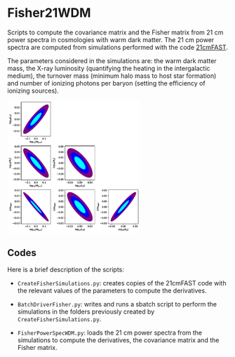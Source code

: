 # Fisher21WDM

Scripts to compute the covariance matrix and the Fisher matrix from 21 cm power spectra in cosmologies with warm dark matter. The 21 cm power spectra are computed from simulations performed with the code [21cmFAST](https://github.com/andreimesinger/21cmFAST/commits/master).

The parameters considered in the simulations are: the warm dark matter mass, the X-ray luminosity (quantifying the heating in the intergalactic medium), the turnover mass (minimum halo mass to host star formation) and number of ionizing photons per baryon (setting the efficiency of ionizing sources).

<img src="Plots/Fisher_image.png" width="60%">

## Codes

Here is a brief description of the scripts:

- `CreateFisherSimulations.py`: creates copies of the 21cmFAST code with the relevant values of the parameters to compute the derivatives.

- `BatchDriverFisher.py`: writes and runs a sbatch script to perform the simulations in the folders previously created by `CreateFisherSimulations.py`.

- `FisherPowerSpecWDM.py`: loads the 21 cm power spectra from the simulations to compute the derivatives, the covariance matrix and the Fisher matrix.
